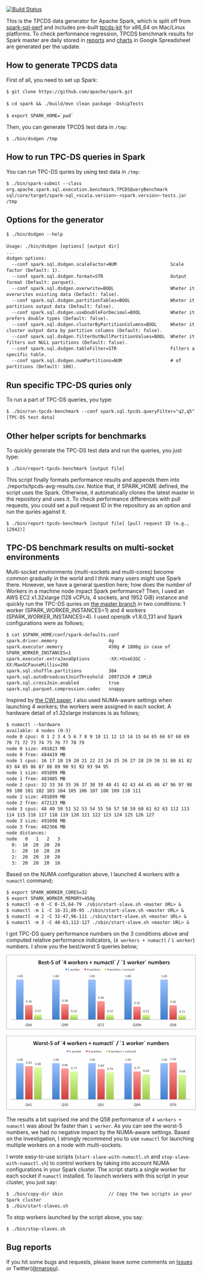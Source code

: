 [![Build Status](https://travis-ci.org/maropu/spark-tpcds-datagen.svg?branch=master)](https://travis-ci.org/maropu/spark-tpcds-datagen)

This is the TPCDS data generator for Apache Spark, which is split off from [spark-sql-perf](https://github.com/databricks/spark-sql-perf)
and includes pre-built [tpcds-kit](https://github.com/davies/tpcds-kit) for x86_64 on Mac/Linux platforms.
To check performance regression, TPCDS benchmark results for Spark master are daily stored
in [reports](https://docs.google.com/spreadsheets/d/1V8xoKR9ElU-rOXMH84gb5BbLEw0XAPTJY8c8aZeIqus/edit#gid=445143188) and
[charts](https://docs.google.com/spreadsheets/d/1V8xoKR9ElU-rOXMH84gb5BbLEw0XAPTJY8c8aZeIqus/edit#gid=2074944948) in Google Spreadsheet
are generated per the update.

## How to generate TPCDS data

First of all, you need to set up Spark:

    $ git clone https://github.com/apache/spark.git

    $ cd spark && ./build/mvn clean package -DskipTests

    $ export SPARK_HOME=`pwd`

Then, you can generate TPCDS test data in `/tmp`:

    $ ./bin/dsdgen /tmp

## How to run TPC-DS queries in Spark

You can run TPC-DS quries by using test data in `/tmp`:

    $ ./bin/spark-submit --class org.apache.spark.sql.execution.benchmark.TPCDSQueryBenchmark sql/core/target/spark-sql_<scala.version>-<spark.version>-tests.jar /tmp

## Options for the generator

    $ ./bin/dsdgen --help

    Usage: ./bin/dsdgen [options] [output dir]
    ...
    dsdgen options:
      --conf spark.sql.dsdgen.scaleFactor=NUM                    Scale factor (Default: 1).
      --conf spark.sql.dsdgen.format=STR                         Output format (Default: parquet).
      --conf spark.sql.dsdgen.overwrite=BOOL                     Wheter it overwrites existing data (Default: false).
      --conf spark.sql.dsdgen.partitionTables=BOOL               Wheter it partitions output data (Default: false).
      --conf spark.sql.dsdgen.useDoubleForDecimal=BOOL           Wheter it prefers double types (Default: false).
      --conf spark.sql.dsdgen.clusterByPartitionColumns=BOOL     Wheter it cluster output data by partition columns (Default: false).
      --conf spark.sql.dsdgen.filterOutNullPartitionValues=BOOL  Wheter it filters out NULL partitions (Default: false).
      --conf spark.sql.dsdgen.tableFilter=STR                    Filters a specific table.
      --conf spark.sql.dsdgen.numPartitions=NUM                  # of partitions (Default: 100).

## Run specific TPC-DS quries only

To run a part of TPC-DS queries, you type:

    $ ./bin/run-tpcds-benchmark --conf spark.sql.tpcds.queryFilter="q2,q5" [TPC-DS test data]

## Other helper scripts for benchmarks

To quickly generate the TPC-DS test data and run the queries, you just type:

    $ ./bin/report-tpcds-benchmark [output file]

This script finally formats performance results and appends them into ./reports/tpcds-avg-results.csv.
Notice that, if SPARK_HOME defined, the script uses the Spark.
Otherwise, it automatically clones the latest master in the repository and uses it.
To check performance differences with pull requests, you could set a pull request ID in the repository as an option
and run the quries against it.

    $ ./bin/report-tpcds-benchmark [output file] [pull request ID (e.g., 12942)]

## TPC-DS benchmark results on multi-socket environments

Multi-socket environments (multi-sockets and multi-cores) become common gradually in the world and I thnk many users might use Spark there.
However, we have a general question here; how does the number of Workers in a machine node impact Spark performance?
Then, I used an AWS EC2 x1.32xlarge (128 vCPUs, 4 sockets, and 1952 GiB) instance and
quickly run the TPC-DS quries on [the master branch](https://github.com/apache/spark/commit/520d92a191c3148498087d751aeeddd683055622)
in two conditions: 1 worker (SPARK_WORKER_INSTANCES=1) and 4 workers (SPARK_WORKER_INSTANCES=4).
I used openjdk v1.8.0_131 and Spark configurations were as follows;

    $ cat $SPARK_HOME/conf/spark-defaults.conf
    spark.driver.memory                   4g
    spark.executor.memory                 450g # 1800g in case of SPARK_WORKER_INSTANCES=1
    spark.executor.extraJavaOptions       -XX:+UseG1GC -XX:MaxGCPauseMillis=200
    spark.sql.shuffle.partitions          384
    spark.sql.autoBroadcastJoinThreshold  20971520 # 20MiB
    spark.sql.crossJoin.enabled           true
    spark.sql.parquet.compression.codec   snappy

Inspired by [the CWI paper](http://dl.acm.org/citation.cfm?doid=2771937.2771948), 
I also used NUMA-aware settings when launching 4 workers; the workers were assigned in each socket.
A hardware detail of x1.32xlarge instances is as follows;

    $ numactl --hardware
    available: 4 nodes (0-3)
    node 0 cpus: 0 1 2 3 4 5 6 7 8 9 10 11 12 13 14 15 64 65 66 67 68 69 70 71 72 73 74 75 76 77 78 79
    node 0 size: 491823 MB
    node 0 free: 484419 MB
    node 1 cpus: 16 17 18 19 20 21 22 23 24 25 26 27 28 29 30 31 80 81 82 83 84 85 86 87 88 89 90 91 92 93 94 95
    node 1 size: 491899 MB
    node 1 free: 483485 MB
    node 2 cpus: 32 33 34 35 36 37 38 39 40 41 42 43 44 45 46 47 96 97 98 99 100 101 102 103 104 105 106 107 108 109 110 111
    node 2 size: 491899 MB
    node 2 free: 472123 MB
    node 3 cpus: 48 49 50 51 52 53 54 55 56 57 58 59 60 61 62 63 112 113 114 115 116 117 118 119 120 121 122 123 124 125 126 127
    node 3 size: 491898 MB
    node 3 free: 482366 MB
    node distances:
    node   0   1   2   3
      0:  10  20  20  20
      1:  20  10  20  20
      2:  20  20  10  20
      3:  20  20  20  10

Based on the NUMA configuration above, I launched 4 workers with a `numactl` command;

    $ export SPARK_WORKER_CORES=32
    $ export SPARK_WORKER_MEMORY=450g
    $ numactl -m 0 -C 0-15,64-79 ./sbin/start-slave.sh <master URL> &
    $ numactl -m 1 -C 16-31,80-95 ./sbin/start-slave.sh <master URL> &
    $ numactl -m 2 -C 32-47,96-111 ./sbin/start-slave.sh <master URL> &
    $ numactl -m 3 -C 48-63,112-127 ./sbin/start-slave.sh <master URL> &

I got TPC-DS query performance numbers on the 3 conditions above and computed relative performance indicators,
(`4 workers + numactl` / `1 worker`) numbers. I show you the best/worst 5 queries below;

![Best-5 numbers](reports/materials/best5.png)

![Worst-5 numbers](reports/materials/worst5.png)

The results a bit suprised me and the Q58 performance of `4 workers + numactl` was about 9x faster than `1 worker`.
As you can see the worst-5 numbers, we had no negative impact by the NUMA-aware settings.
Based on the investigation, I strongly recommend you to use `numactl` for launching multiple workers on a node with multi-sockets.

I wrote easy-to-use scripts (`start-slave-with-numactl.sh` and `stop-slave-with-numactl.sh`)
to control workers by taking into account NUMA configurations in your Spark cluster.
The script starts a single worker for each socket if `numactl` installed.
To launch workers with this script in your cluster, you just say:

    $ ./bin/copy-dir sbin                 // Copy the two scripts in your Spark cluster
    $ ./bin/start-slaves.sh

To stop workers launched by the script above, you say:

    $ ./bin/stop-slaves.sh

## Bug reports

If you hit some bugs and requests, please leave some comments on [Issues](https://github.com/maropu/spark-sql-server/issues)
or Twitter([@maropu](http://twitter.com/#!/maropu)).

